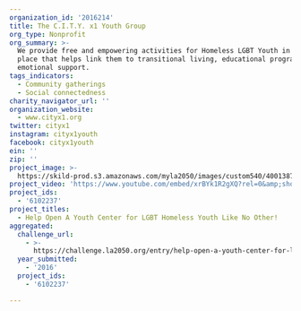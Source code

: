 ```yaml
---
organization_id: '2016214'
title: The C.I.T.Y. x1 Youth Group
org_type: Nonprofit
org_summary: >-
  We provide free and empowering activities for Homeless LGBT Youth in a safe
  place that helps link them to transitional living, educational programs, and
  emotional support.
tags_indicators:
  - Community gatherings
  - Social connectedness
charity_navigator_url: ''
organization_website:
  - www.cityx1.org
twitter: cityx1
instagram: cityx1youth
facebook: cityx1youth
ein: ''
zip: ''
project_image: >-
  https://skild-prod.s3.amazonaws.com/myla2050/images/custom540/4001387745741-team91.jpg
project_video: 'https://www.youtube.com/embed/xrBYk1R2gXQ?rel=0&amp;showinfo=0'
project_ids:
  - '6102237'
project_titles:
  - Help Open A Youth Center for LGBT Homeless Youth Like No Other!
aggregated:
  challenge_url:
    - >-
      https://challenge.la2050.org/entry/help-open-a-youth-center-for-lgbt-homeless-youth-like-no-other!
  year_submitted:
    - '2016'
  project_ids:
    - '6102237'

---
```

